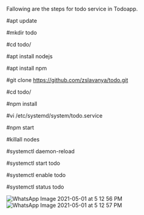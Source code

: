 Fallowing are the steps for todo service in Todoapp.

#apt update

#mkdir todo

#cd todo/

#apt install nodejs

#apt install npm

#git clone https://github.com/zslavanya/todo.git

#cd todo/

#npm install

#vi /etc/systemd/system/todo.service

#npm start 

#killall nodes

#systemctl daemon-reload

#systemctl start todo

#systemctl enable todo

#systemctl status todo


![WhatsApp Image 2021-05-01 at 5 12 56 PM](https://user-images.githubusercontent.com/82637289/116854104-b0162080-abe6-11eb-8461-4360c6f665f5.jpeg)
![WhatsApp Image 2021-05-01 at 5 12 57 PM](https://user-images.githubusercontent.com/82637289/116854129-b86e5b80-abe6-11eb-8b47-2f98cc2c920b.jpeg)
